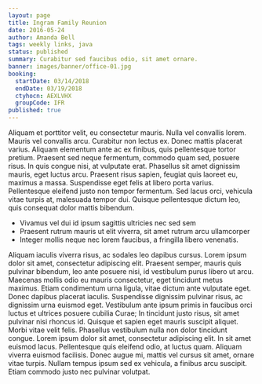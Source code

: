 ```yaml
---
layout: page
title: Ingram Family Reunion
date: 2016-05-24
author: Amanda Bell
tags: weekly links, java
status: published
summary: Curabitur sed faucibus odio, sit amet ornare.
banner: images/banner/office-01.jpg
booking:
  startDate: 03/14/2018
  endDate: 03/19/2018
  ctyhocn: AEXLVHX
  groupCode: IFR
published: true
---
```

Aliquam et porttitor velit, eu consectetur mauris. Nulla vel convallis lorem. Mauris vel convallis arcu. Curabitur non lectus ex. Donec mattis placerat varius. Aliquam elementum ante ac ex finibus, quis pellentesque tortor pretium. Praesent sed neque fermentum, commodo quam sed, posuere risus. In quis congue nisi, at vulputate erat. Phasellus sit amet dignissim mauris, eget luctus arcu. Praesent risus sapien, feugiat quis laoreet eu, maximus a massa. Suspendisse eget felis at libero porta varius. Pellentesque eleifend justo non tempor fermentum. Sed lacus orci, vehicula vitae turpis at, malesuada tempor dui. Quisque pellentesque dictum leo, quis consequat dolor mattis bibendum.

* Vivamus vel dui id ipsum sagittis ultricies nec sed sem
* Praesent rutrum mauris ut elit viverra, sit amet rutrum arcu ullamcorper
* Integer mollis neque nec lorem faucibus, a fringilla libero venenatis.

Aliquam iaculis viverra risus, ac sodales leo dapibus cursus. Lorem ipsum dolor sit amet, consectetur adipiscing elit. Praesent semper, mauris quis pulvinar bibendum, leo ante posuere nisi, id vestibulum purus libero ut arcu. Maecenas mollis odio eu mauris consectetur, eget tincidunt metus maximus. Etiam condimentum urna ligula, vitae dictum ante vulputate eget. Donec dapibus placerat iaculis. Suspendisse dignissim pulvinar risus, ac dignissim urna euismod eget. Vestibulum ante ipsum primis in faucibus orci luctus et ultrices posuere cubilia Curae;
In tincidunt justo risus, sit amet pulvinar nisi rhoncus id. Quisque et sapien eget mauris suscipit aliquet. Morbi vitae velit felis. Phasellus vestibulum nulla non dolor tincidunt congue. Lorem ipsum dolor sit amet, consectetur adipiscing elit. In sit amet euismod lacus. Pellentesque quis eleifend odio, at luctus quam. Aliquam viverra euismod facilisis. Donec augue mi, mattis vel cursus sit amet, ornare vitae turpis. Nullam tempus ipsum sed ex vehicula, a finibus arcu suscipit. Etiam commodo justo nec pulvinar volutpat.
